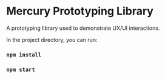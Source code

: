 # Mercury Prototyping Library

A prototyping library used to demonstrate UX/UI interactions.

In the project directory, you can run:

### `npm install`
### `npm start`